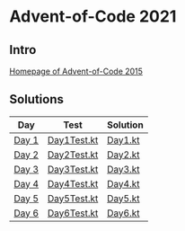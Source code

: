 # Advent-of-Code 2021

## Intro
[Homepage of Advent-of-Code 2015](https://adventofcode.com/2015) 

## Solutions

| Day                                          | Test                                                                                                                               | Solution                                                                                                                   |
|----------------------------------------------|------------------------------------------------------------------------------------------------------------------------------------|----------------------------------------------------------------------------------------------------------------------------|
| [Day 1](https://adventofcode.com/2015/day/1) | [Day1Test.kt](https://github.com/EmRe-One/advent-of-code-2015/blob/master/src/test/kotlin/de/emreak/adventofcode/days/Day1Test.kt) | [Day1.kt](https://github.com/EmRe-One/advent-of-code-2015/blob/master/src/main/kotlin/de/emreak/adventofcode/days/Day1.kt) |
| [Day 2](https://adventofcode.com/2015/day/2) | [Day2Test.kt](https://github.com/EmRe-One/advent-of-code-2015/blob/master/src/test/kotlin/de/emreak/adventofcode/days/Day2Test.kt) | [Day2.kt](https://github.com/EmRe-One/advent-of-code-2015/blob/master/src/main/kotlin/de/emreak/adventofcode/days/Day2.kt) |
| [Day 3](https://adventofcode.com/2015/day/3) | [Day3Test.kt](https://github.com/EmRe-One/advent-of-code-2015/blob/master/src/test/kotlin/de/emreak/adventofcode/days/Day3Test.kt) | [Day3.kt](https://github.com/EmRe-One/advent-of-code-2015/blob/master/src/main/kotlin/de/emreak/adventofcode/days/Day3.kt) |
| [Day 4](https://adventofcode.com/2015/day/4) | [Day4Test.kt](https://github.com/EmRe-One/advent-of-code-2015/blob/master/src/test/kotlin/de/emreak/adventofcode/days/Day4Test.kt) | [Day4.kt](https://github.com/EmRe-One/advent-of-code-2015/blob/master/src/main/kotlin/de/emreak/adventofcode/days/Day4.kt) |
| [Day 5](https://adventofcode.com/2015/day/5) | [Day5Test.kt](https://github.com/EmRe-One/advent-of-code-2015/blob/master/src/test/kotlin/de/emreak/adventofcode/days/Day5Test.kt) | [Day5.kt](https://github.com/EmRe-One/advent-of-code-2015/blob/master/src/main/kotlin/de/emreak/adventofcode/days/Day5.kt) |
| [Day 6](https://adventofcode.com/2015/day/6) | [Day6Test.kt](https://github.com/EmRe-One/advent-of-code-2015/blob/master/src/test/kotlin/de/emreak/adventofcode/days/Day6Test.kt) | [Day6.kt](https://github.com/EmRe-One/advent-of-code-2015/blob/master/src/main/kotlin/de/emreak/adventofcode/days/Day6.kt) |
<!-- $1 -->